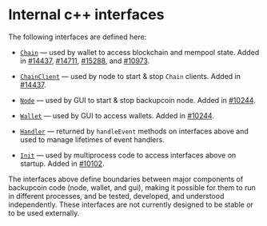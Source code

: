 # Internal c++ interfaces

The following interfaces are defined here:

* [`Chain`](chain.h) — used by wallet to access blockchain and mempool state. Added in [#14437](https://github.com/backupcoin/backupcoin/pull/14437), [#14711](https://github.com/backupcoin/backupcoin/pull/14711), [#15288](https://github.com/backupcoin/backupcoin/pull/15288), and [#10973](https://github.com/backupcoin/backupcoin/pull/10973).

* [`ChainClient`](chain.h) — used by node to start & stop `Chain` clients. Added in [#14437](https://github.com/backupcoin/backupcoin/pull/14437).

* [`Node`](node.h) — used by GUI to start & stop backupcoin node. Added in [#10244](https://github.com/backupcoin/backupcoin/pull/10244).

* [`Wallet`](wallet.h) — used by GUI to access wallets. Added in [#10244](https://github.com/backupcoin/backupcoin/pull/10244).

* [`Handler`](handler.h) — returned by `handleEvent` methods on interfaces above and used to manage lifetimes of event handlers.

* [`Init`](init.h) — used by multiprocess code to access interfaces above on startup. Added in [#10102](https://github.com/backupcoin/backupcoin/pull/10102).

The interfaces above define boundaries between major components of backupcoin code (node, wallet, and gui), making it possible for them to run in different processes, and be tested, developed, and understood independently. These interfaces are not currently designed to be stable or to be used externally.
